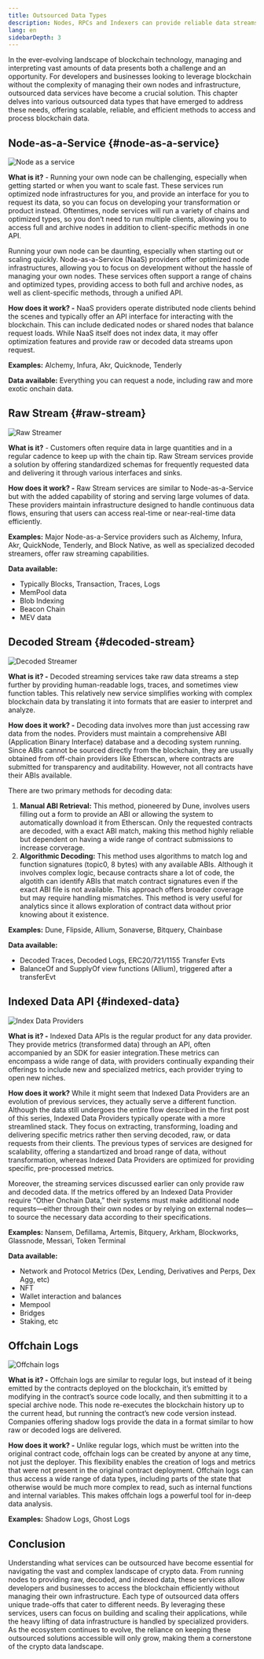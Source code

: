 ```yaml
---
title: Outsourced Data Types
description: Nodes, RPCs and Indexers can provide reliable data streams to developers and blockchain users. However, outsourcing data to a provider comes with tradeoffs. Explore the data service layer for crypto
lang: en
sidebarDepth: 3
---
```


In the ever-evolving landscape of blockchain technology, managing and interpreting vast amounts of data presents both a challenge and an opportunity. For developers and businesses looking to leverage blockchain without the complexity of managing their own nodes and infrastructure, outsourced data services have become a crucial solution. This chapter delves into various outsourced data types that have emerged to address these needs, offering scalable, reliable, and efficient methods to access and process blockchain data.

## Node-as-a-Service {#node-as-a-service}

![Node as a service ](./1-node-as-a-service.png)

**What is it?** \- Running your own node can be challenging, especially when getting started or when you want to scale fast. These services run optimized node infrastructures for you, and provide an interface for you to request its data, so you can focus on developing your transformation or product instead. Oftentimes, node services will run a variety of chains and optimized types, so you don’t need to run multiple clients, allowing you to access full and archive nodes in addition to client-specific methods in one API.

Running your own node can be daunting, especially when starting out or scaling quickly. Node-as-a-Service (NaaS) providers offer optimized node infrastructures, allowing you to focus on development without the hassle of managing your own nodes. These services often support a range of chains and optimized types, providing access to both full and archive nodes, as well as client-specific methods, through a unified API.

**How does it work? \-** NaaS providers operate distributed node clients behind the scenes and typically offer an API interface for interacting with the blockchain. This can include dedicated nodes or shared nodes that balance request loads. While NaaS itself does not index data, it may offer optimization features and provide raw or decoded data streams upon request.

**Examples:** Alchemy, Infura, Akr, Quicknode, Tenderly

**Data available:** Everything you can request a node, including raw and more exotic onchain data.

## Raw Stream {#raw-stream}

![Raw Streamer](./2-raw-streamer.png)

**What is it?** \- Customers often require data in large quantities and in a regular cadence to keep up with the chain tip. Raw Stream services provide a solution by offering standardized schemas for frequently requested data and delivering it through various interfaces and sinks.

**How does it work? \-** Raw Stream services are similar to Node-as-a-Service but with the added capability of storing and serving large volumes of data. These providers maintain infrastructure designed to handle continuous data flows, ensuring that users can access real-time or near-real-time data efficiently.

**Examples:** Major Node-as-a-Service providers such as Alchemy, Infura, Akr, QuickNode, Tenderly, and Block Native, as well as specialized decoded streamers, offer raw streaming capabilities.

**Data available:**

* Typically Blocks, Transaction, Traces, Logs
* MemPool data
* Blob Indexing
* Beacon Chain
* MEV data

## Decoded Stream {#decoded-stream}

![Decoded Streamer](./3-decode-streamer.png)

**What is it? \-** Decoded streaming services take raw data streams a step further by providing human-readable logs, traces, and sometimes view function tables. This relatively new service simplifies working with complex blockchain data by translating it into formats that are easier to interpret and analyze.

**How does it work? \-** Decoding data involves more than just accessing raw data from the nodes. Providers must maintain a comprehensive ABI (Application Binary Interface) database and a decoding system running. Since ABIs cannot be sourced directly from the blockchain, they are usually obtained from off-chain providers like Etherscan, where contracts are submitted for transparency and auditability. However, not all contracts have their ABIs available.

There are two primary methods for decoding data:

1. **Manual ABI Retrieval:** This method, pioneered by Dune, involves users filling out a form to provide an ABI or allowing the system to automatically download it from Etherscan. Only the requested contracts are decoded, with a exact ABI match, making this method highly reliable but dependent on having a wide range of contract submissions to increase corverage.
2. **Algorithmic Decoding:** This method uses algorithms to match log and function signatures (topic0, 8 bytes) with any available ABIs. Although it involves complex logic, because contracts share a lot of code, the algotith can identify ABIs that match contract signatures even if the exact ABI file is not available. This approach offers broader coverage but may require handling mismatches. This method is very useful for analytics since it allows exploration of contract data without prior knowing about it existence.

**Examples:** Dune, Flipside, Allium, Sonaverse, Bitquery, Chainbase

**Data available:**

* Decoded Traces, Decoded Logs, ERC20/721/1155 Transfer Evts
* BalanceOf and SupplyOf view functions (Allium), triggered after a transferEvt

## Indexed Data API {#indexed-data}

![Index Data Providers](./4-Index-data-providers.png)

**What is it? \-**  Indexed Data APIs is the regular product for any data provider. They provide metrics (transformed data) through an API, often accompanied by an SDK for easier integration.These metrics can encompass a wide range of data, with providers continually expanding their offerings to include new and specialized metrics, each provider trying to open new niches.

**How does it work?** While it might seem that Indexed Data Providers are an evolution of previous services, they actually serve a different function. Although the data still undergoes the entire flow described in the first post of this series, Indexed Data Providers typically operate with a more streamlined stack. They focus on extracting, transforming, loading and delivering specific metrics rather then serving decoded, raw, or data requests from their clients. The previous types of services are designed for scalability, offering a standartized and broad range of data, without transformation, whereas Indexed Data Providers are optimized for providing specific, pre-processed metrics.

Moreover, the streaming services discussed earlier can only provide raw and decoded data. If the metrics offered by an Indexed Data Provider require “Other Onchain Data,” their systems must make additional node requests—either through their own nodes or by relying on external nodes—to source the necessary data according to their specifications.

**Examples:** Nansem, Defillama, Artemis, Bitquery, Arkham, Blockworks, Glassnode, Messari, Token Terminal

**Data available:**

* Network and Protocol Metrics (Dex, Lending, Derivatives and Perps, Dex Agg, etc)  
* NFT  
* Wallet interaction and balances  
* Mempool  
* Bridges  
* Staking, etc

## Offchain Logs

![Offchain logs](./5-offchain-logs.png)

**What is it? \-**  Offchain logs are similar to regular logs, but instead of it being emitted by the contracts deployed on the blockchain, it’s emitted by modifying in the contract’s source code locally, and then submitting it to a special archive node. This node re-executes the blockchain history up to the current head, but running the contract’s new code version instead. Companies offering shadow logs provide the data in a format similar to how raw or decoded logs are delivered. 

**How does it work? \-** Unlike regular logs, which must be written into the original contract code, offchain logs can be created by anyone at any time, not just the deployer. This flexibility enables the creation of logs and metrics that were not present in the original contract deployment. Offchain logs can thus access a wide range of data types, including parts of the state that otherwise would be much more complex to read, such as internal functions and internal variables. This makes offchain logs a powerful tool for in-deep data analysis.

**Examples:** Shadow Logs, Ghost Logs

## Conclusion

Understanding what services can be outsourced have become essential for navigating the vast and complex landscape of crypto data. From running nodes to providing raw, decoded, and indexed data, these services allow developers and businesses to access the blockchain efficiently without managing their own infrastructure. Each type of outsourced data offers unique trade-offs that cater to different needs. By leveraging these services, users can focus on building and scaling their applications, while the heavy lifting of data  infrastructure is handled by specialized providers. As the ecosystem continues to evolve, the reliance on keeping these outsourced solutions accessible will only grow, making them a cornerstone of the crypto data landscape.
